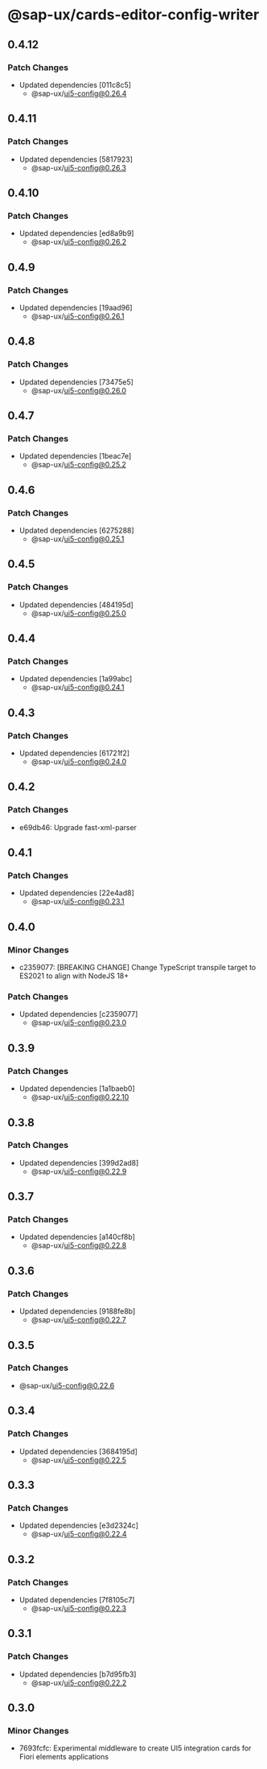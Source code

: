 # @sap-ux/cards-editor-config-writer

## 0.4.12

### Patch Changes

-   Updated dependencies [011c8c5]
    -   @sap-ux/ui5-config@0.26.4

## 0.4.11

### Patch Changes

-   Updated dependencies [5817923]
    -   @sap-ux/ui5-config@0.26.3

## 0.4.10

### Patch Changes

-   Updated dependencies [ed8a9b9]
    -   @sap-ux/ui5-config@0.26.2

## 0.4.9

### Patch Changes

-   Updated dependencies [19aad96]
    -   @sap-ux/ui5-config@0.26.1

## 0.4.8

### Patch Changes

-   Updated dependencies [73475e5]
    -   @sap-ux/ui5-config@0.26.0

## 0.4.7

### Patch Changes

-   Updated dependencies [1beac7e]
    -   @sap-ux/ui5-config@0.25.2

## 0.4.6

### Patch Changes

-   Updated dependencies [6275288]
    -   @sap-ux/ui5-config@0.25.1

## 0.4.5

### Patch Changes

-   Updated dependencies [484195d]
    -   @sap-ux/ui5-config@0.25.0

## 0.4.4

### Patch Changes

-   Updated dependencies [1a99abc]
    -   @sap-ux/ui5-config@0.24.1

## 0.4.3

### Patch Changes

-   Updated dependencies [61721f2]
    -   @sap-ux/ui5-config@0.24.0

## 0.4.2

### Patch Changes

-   e69db46: Upgrade fast-xml-parser

## 0.4.1

### Patch Changes

-   Updated dependencies [22e4ad8]
    -   @sap-ux/ui5-config@0.23.1

## 0.4.0

### Minor Changes

-   c2359077: [BREAKING CHANGE] Change TypeScript transpile target to ES2021 to align with NodeJS 18+

### Patch Changes

-   Updated dependencies [c2359077]
    -   @sap-ux/ui5-config@0.23.0

## 0.3.9

### Patch Changes

-   Updated dependencies [1a1baeb0]
    -   @sap-ux/ui5-config@0.22.10

## 0.3.8

### Patch Changes

-   Updated dependencies [399d2ad8]
    -   @sap-ux/ui5-config@0.22.9

## 0.3.7

### Patch Changes

-   Updated dependencies [a140cf8b]
    -   @sap-ux/ui5-config@0.22.8

## 0.3.6

### Patch Changes

-   Updated dependencies [9188fe8b]
    -   @sap-ux/ui5-config@0.22.7

## 0.3.5

### Patch Changes

-   @sap-ux/ui5-config@0.22.6

## 0.3.4

### Patch Changes

-   Updated dependencies [3684195d]
    -   @sap-ux/ui5-config@0.22.5

## 0.3.3

### Patch Changes

-   Updated dependencies [e3d2324c]
    -   @sap-ux/ui5-config@0.22.4

## 0.3.2

### Patch Changes

-   Updated dependencies [7f8105c7]
    -   @sap-ux/ui5-config@0.22.3

## 0.3.1

### Patch Changes

-   Updated dependencies [b7d95fb3]
    -   @sap-ux/ui5-config@0.22.2

## 0.3.0

### Minor Changes

-   7693fcfc: Experimental middleware to create UI5 integration cards for Fiori elements applications
